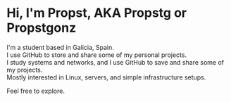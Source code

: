 # Hi, I'm Propst, AKA Propstg or Propstgonz

I'm a student based in Galicia, Spain.  
I use GitHub to store and share some of my personal projects.  
I study systems and networks, and I use GitHub to save and share some of my projects.  
Mostly interested in Linux, servers, and simple infrastructure setups.

Feel free to explore.
